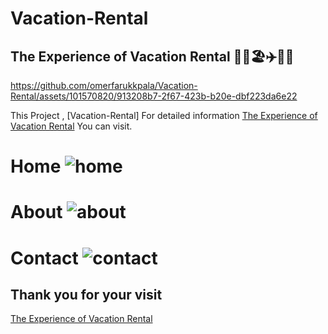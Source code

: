 # Vacation-Rental
## The Experience of Vacation Rental  🌟🏨🏖️✈️🍹😎



https://github.com/omerfarukkpala/Vacation-Rental/assets/101570820/913208b7-2f67-423b-b20e-dbf223da6e22



This Project , [Vacation-Rental]  For detailed information  [The Experience of Vacation Rental](https://vacation-rental-inky.vercel.app) You can visit.

# Home ![home](https://github.com/omerfarukkpala/Vacation-Rental/assets/101570820/43ac948e-0e86-4a42-a1b9-aab2fa5c100f)
# About ![about](https://github.com/omerfarukkpala/Vacation-Rental/assets/101570820/bc6cede1-9452-428a-9394-990d8a9d4d0c)
# Contact ![contact](https://github.com/omerfarukkpala/Vacation-Rental/assets/101570820/8e9a4223-ab50-4049-b526-c65a2daf4162)
## Thank you for your visit 
[The Experience of Vacation Rental](https://vacation-rental-inky.vercel.app)
